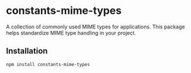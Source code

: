 # constants-mime-types

A collection of commonly used MIME types for applications. This package helps standardize MIME type handling in your project.

## Installation

```bash
npm install constants-mime-types
